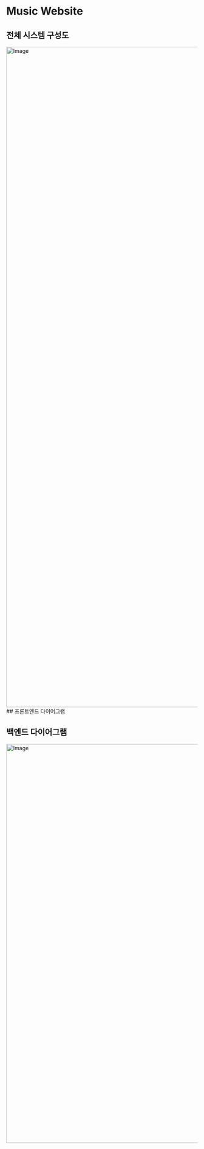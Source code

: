 # Music Website
## 전체 시스템 구성도
<img width="2175" height="1738" alt="Image" src="https://github.com/user-attachments/assets/5f17fdf7-5499-49db-aa80-f2026d8eaac5" />
## 프론트엔드 다이어그램

## 백엔드 다이어그램
<img width="1880" height="1050" alt="Image" src="https://github.com/user-attachments/assets/51af5474-4687-42f9-a56c-6c4ca11740c9" />

